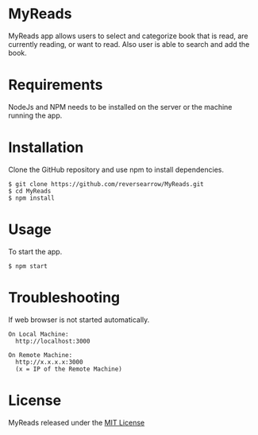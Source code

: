 # MyReads

MyReads app allows users to select and categorize book that is read, are currently reading, or want to read.
Also user is able to search and add the book.

# Requirements
NodeJs and NPM needs to be installed on the server or the machine running the app.

# Installation
Clone the GitHub repository and use npm to install dependencies.
```
$ git clone https://github.com/reversearrow/MyReads.git
$ cd MyReads
$ npm install
```

# Usage
To start the app.
```
$ npm start
```

# Troubleshooting
If web browser is not started automatically.
```
On Local Machine:
  http://localhost:3000

On Remote Machine:
  http://x.x.x.x:3000
  (x = IP of the Remote Machine)
```
# License
MyReads released under the [MIT License](/License)
